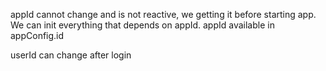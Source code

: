 appId cannot change and is not reactive, we getting it before starting app.
We can init everything that depends on appId.
appId available in appConfig.id

userId can change after login
